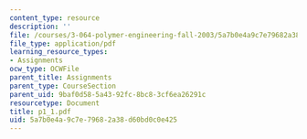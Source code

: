 ```yaml
---
content_type: resource
description: ''
file: /courses/3-064-polymer-engineering-fall-2003/5a7b0e4a9c7e79682a38d60bd0c0e425_p1_1.pdf
file_type: application/pdf
learning_resource_types:
- Assignments
ocw_type: OCWFile
parent_title: Assignments
parent_type: CourseSection
parent_uid: 9baf0d58-5a43-92fc-8bc8-3cf6ea26291c
resourcetype: Document
title: p1_1.pdf
uid: 5a7b0e4a-9c7e-7968-2a38-d60bd0c0e425
---
```

